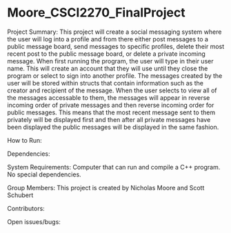 # Moore_CSCI2270_FinalProject
Project Summary:
This project will create a social messaging system where the user will log into a profile and from there either post messages to a public message board, send messages to specific profiles, delete their most recent post to the public message board, or delete a private incoming message.  When first running the program, the user will type in their user name.  This will create an account that they will use until they close the program or select to sign into another profile.  The messages created by the user will be stored within structs that contain information such as the creator and recipient of the message.  When the user selects to view all of the messages accessable to them, the messages will appear in reverse incoming order of private messages and then reverse incoming order for public messages.  This means that the most recent message sent to them privately will be displayed first and then after all private messages have been displayed the public messages will be displayed in the same fashion.

How to Run:

Dependencies:

System Requirements:  Computer that can run and compile a C++ program.  No special dependencies.

Group Members:
This project is created by Nicholas Moore and Scott Schubert

Contributors:

Open issues/bugs:
